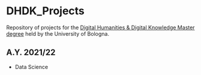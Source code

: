 # DHDK_Projects
Repository of projects for the [Digital Humanities &amp; Digital Knowledge Master degree](https://corsi.unibo.it/2cycle/DigitalHumanitiesKnowledge) held by the University of Bologna.

## A.Y. 2021/22
- Data Science
